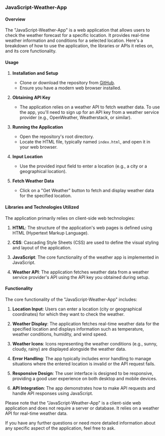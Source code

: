 ### JavaScript-Weather-App

#### Overview
The "JavaScript-Weather-App" is a web application that allows users to check the weather forecast for a specific location. It provides real-time weather information and conditions for a selected location. Here's a breakdown of how to use the application, the libraries or APIs it relies on, and its core functionality.

#### Usage

1. **Installation and Setup**
   - Clone or download the repository from [GitHub](https://github.com/rorukzz/JavaScript-Weather-App).
   - Ensure you have a modern web browser installed.

2. **Obtaining API Key**
   - The application relies on a weather API to fetch weather data. To use the app, you'll need to sign up for an API key from a weather service provider (e.g., OpenWeather, Weatherstack, or similar).

3. **Running the Application**
   - Open the repository's root directory.
   - Locate the HTML file, typically named `index.html`, and open it in your web browser.

4. **Input Location**
   - Use the provided input field to enter a location (e.g., a city or a geographical location).

5. **Fetch Weather Data**
   - Click on a "Get Weather" button to fetch and display weather data for the specified location.

#### Libraries and Technologies Utilized

The application primarily relies on client-side web technologies:

1. **HTML**: The structure of the application's web pages is defined using HTML (Hypertext Markup Language).

2. **CSS**: Cascading Style Sheets (CSS) are used to define the visual styling and layout of the application.

3. **JavaScript**: The core functionality of the weather app is implemented in JavaScript.

4. **Weather API**: The application fetches weather data from a weather service provider's API using the API key you obtained during setup.

#### Functionality

The core functionality of the "JavaScript-Weather-App" includes:

1. **Location Input**: Users can enter a location (city or geographical coordinates) for which they want to check the weather.

2. **Weather Display**: The application fetches real-time weather data for the specified location and displays information such as temperature, weather conditions, humidity, and wind speed.

3. **Weather Icons**: Icons representing the weather conditions (e.g., sunny, cloudy, rainy) are displayed alongside the weather data.

4. **Error Handling**: The app typically includes error handling to manage situations where the entered location is invalid or the API request fails.

5. **Responsive Design**: The user interface is designed to be responsive, providing a good user experience on both desktop and mobile devices.

6. **API Integration**: The app demonstrates how to make API requests and handle API responses using JavaScript.

Please note that the "JavaScript-Weather-App" is a client-side web application and does not require a server or database. It relies on a weather API for real-time weather data.

If you have any further questions or need more detailed information about any specific aspect of the application, feel free to ask.
